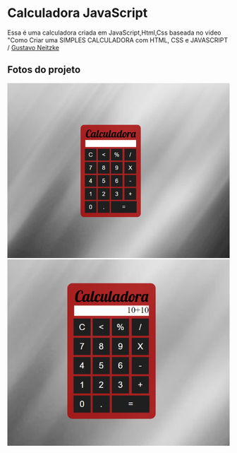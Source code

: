 <h1>Calculadora JavaScript</h1>

<p> Essa é uma calculadora criada em JavaScript,Html,Css baseada no video "Como Criar uma SIMPLES CALCULADORA com HTML, CSS e JAVASCRIPT / 
<a href="https://www.youtube.com/channel/UCd8w8Xlc9l8RZ5vHAEGKqWA"> Gustavo Neitzke </a> 
<br>
<h2>Fotos do projeto</h2>
<img width="600px" src="https://github.com/lluisinho/Calculadora-JS/blob/main/fotos%20do%20projeto/1.PNG?raw=true">
<img src="https://github.com/lluisinho/Calculadora-JS/blob/main/fotos%20do%20projeto/2.PNG?raw=true">
